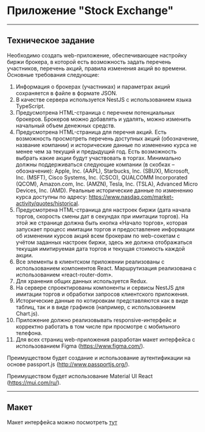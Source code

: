 # Приложение "Stock Exchange"

---

## Техническое задание

Необходимо создать web-приложение, обеспечивающее настройку биржи брокера, в которой есть возможность задать перечень участников, перечень акций, правила изменения акций во времени. Основные требования следующие:
1. Информация о брокерах (участниках) и параметрах акций сохраняется
   в файле в формате JSON.
2. В качестве сервера используется NestJS с использованием языка
   TypeScript.
3. Предусмотрена HTML-страница с перечнем потенциальных брокеров.
   Брокеров можно добавлять и удалять, можно изменить начальный объем денежных средств.
4. Предусмотрена HTML-страница для перечня акций. Есть возможность
   просмотреть перечень доступных акций (обозначение, название компании) и
   исторические данные по изменению курса не менее чем за текущий и предыдущий год. Есть возможность выбрать какие акции будут участвовать в торгах. Минимально должны поддерживаться следующие компании (в скобках –
   обозначение): Apple, Inc. (AAPL), Starbucks, Inc. (SBUX), Microsoft, Inc.
   (MSFT), Cisco Systems, Inc. (CSCO), QUALCOMM Incorporated (QCOM), Amazon.com, Inc. (AMZN), Tesla, Inc. (TSLA), Advanced Micro Devices, Inc.
   (AMD).
   Реальные исторические данные по изменению курса доступны по адресу: https://www.nasdaq.com/market-activity/quotes/historical.
5. Предусмотрена HTML-страница для настроек биржи (дата начала торгов, скорость смены дат в секундах при имитации торгов). На этой же странице должна быть кнопка «Начало торгов», которая запускает процесс имитации торгов и предоставление информации об изменении курсов акций всем
   брокерам по web-сокетам с учётом заданных настроек биржи, здесь же должна отображаться текущая имитируемая дата торгов и текущая стоимость
   каждой акции.
6. Все элементы в клиентском приложении реализованы с использованием компонентов React. Маршрутизация реализована с использованием «react-router-dom».
7. Для хранения общих данных используется Redux.
8. На сервере спроектированы компоненты и сервисы NestJS для имитации торгов и обработки запросов клиентского приложения.
9. Исторические данные по котировкам представляются как в виде таблиц, так и в виде графиков (например, с использованием Chart.js).
10. Приложение должно реализовывать responsive-интерфейс и корректно работать в том числе при просмотре с мобильного телефона.
11. Для всех страниц web-приложения разработан макет интерфейса с
    использованием Figma (https://www.figma.com/).

Преимуществом будет создание и использование аутентификации на основе passport.js (http://www.passportjs.org/).

Преимуществом будет использование Material UI React (https://mui.com/ru/).

---

## Макет

Макет интерфейса можно посмотреть [тут](https://www.figma.com/design/3ANyhLdQEMX34S0NA9Mkei/Stock-Exchange?node-id=0-1&p=f&t=ou3L8eD1Sz0H7QyS-0)
